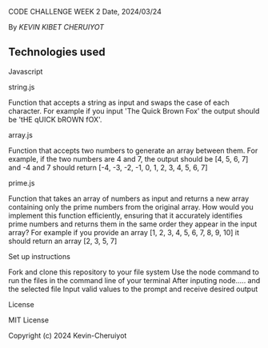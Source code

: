 CODE CHALLENGE WEEK 2
 Date, 2024/03/24

 By *KEVIN KIBET CHERUIYOT*

## Technologies used
Javascript

 
string.js

Function that accepts a string as input and swaps the case of each character. For example if you input 'The Quick Brown Fox' the output should be 'tHE qUICK bROWN fOX'.
 
array.js

Function that accepts two numbers to generate an array between them. For example, if the two numbers are 4 and 7, the output should be [4, 5, 6, 7] and -4 and 7 should return [-4, -3, -2, -1, 0, 1, 2, 3, 4, 5, 6, 7]

 
prime.js

Function that takes an array of numbers as input and returns a new array containing only the prime numbers from the original array. How would you implement this function efficiently, ensuring that it accurately identifies prime numbers and returns them in the same order they appear in the input array? For example if you provide an array [1, 2, 3, 4, 5, 6, 7, 8, 9, 10] it should return an array [2, 3, 5, 7]

Set up instructions

Fork and clone this repository to your file system
Use the node command to run the files in the command line of your terminal
After inputing node..... and the selected file
Input valid values to the prompt and receive desired output

License

MIT License

Copyright (c) 2024  Kevin-Cheruiyot